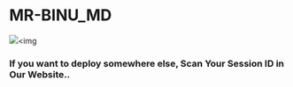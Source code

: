 # MR-BINU_MD
   <a><img src='https://telegra.ph/file/982640de2d7f18fced629.jpg'/></a><a><img 
<p align="center">

### If you want to deploy somewhere else, Scan Your Session ID in Our Website..
